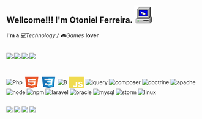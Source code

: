 ## Wellcome!!!  I'm Otoniel Ferreira.   <img src=https://github.com/TheDudeThatCode/TheDudeThatCode/blob/master/Assets/PC.gif  width="50">
 
<!--<img align="right" alt="PC GIF" src="https://github.com/TheDudeThatCode/TheDudeThatCode/blob/master/Assets/PC.gif" width="190" />-->
 
<p>
 </i></h4> <b>I'm a </b><i> 💻Technology / 🎮Games</i> <b>lover</b>
</p>
 
##
<a href="https://github.com/Toni1289">
 <img align="center" src="https://github-readme-stats.vercel.app/api?username=Toni1289&show_icons=true&theme=tokyonight&line_height=27&include_all_commits=true"/>
</a>

<a href="https://github.com/Toni1289">
   <img align="center" src="https://github-readme-stats.vercel.app/api/top-langs/?username=Toni1289&theme=tokyonight&include_all_commits=true&count_private=false" />
</a>

<a href="https://github.com/Toni1289/Bladderlife">
  <img align="center" src="https://github-readme-stats.vercel.app/api/pin/?username=Toni1289&repo=varanida-extension&theme=tokyonight" />

</a>

<a href="https://github.com/Toni1289/conect-PDO">
 <img align="center" src="https://github-readme-stats.vercel.app/api/pin/?username=Toni1289&repo=conect-PDO&theme=tokyonight" />
</a>

## 

<div style="display: inline_block"><br>
  <img align="center" alt="Php" height="30" width="40" src="https://cdn.jsdelivr.net/gh/devicons/devicon/icons/php/php-plain.svg">
  <img align="center" alt="HTML" height="30" width="40" src="https://raw.githubusercontent.com/devicons/devicon/master/icons/html5/html5-original.svg">
  <img align="center" alt="CSS" height="30" width="40" src="https://raw.githubusercontent.com/devicons/devicon/master/icons/css3/css3-original.svg">
  <img align="center" alt="B" height="30" width="40" src="https://cdn.jsdelivr.net/gh/devicons/devicon/icons/bootstrap/bootstrap-original.svg" />
  <img align="center" alt="Js" height="30" width="40" src="https://raw.githubusercontent.com/devicons/devicon/master/icons/javascript/javascript-plain.svg">
  <img align="center" alt="jquery" height="30" width="40" src="https://cdn.jsdelivr.net/gh/devicons/devicon/icons/jquery/jquery-plain.svg">
  <img align="center" alt="composer" height="30" width="40" src="https://cdn.jsdelivr.net/gh/devicons/devicon/icons/composer/composer-original.svg">
  <img align="center" alt="doctrine" height="30" width="40" src="https://cdn.jsdelivr.net/gh/devicons/devicon/icons/doctrine/doctrine-plain.svg">
  <img align="center" alt="apache" height="30" width="40" src="https://cdn.jsdelivr.net/gh/devicons/devicon/icons/apache/apache-original.svg">
  <img align="center" alt="node" height="30" width="40" src="https://cdn.jsdelivr.net/gh/devicons/devicon/icons/nodejs/nodejs-plain-wordmark.svg">
  <img align="center" alt="npm" height="30" width="40" src="https://cdn.jsdelivr.net/gh/devicons/devicon/icons/npm/npm-original-wordmark.svg">
  <img align="center" alt="laravel" height="30" width="40" src="https://cdn.jsdelivr.net/gh/devicons/devicon/icons/laravel/laravel-plain.svg">
  <img align="center" alt="oracle" height="30" width="40" src="https://cdn.jsdelivr.net/gh/devicons/devicon/icons/oracle/oracle-original.svg">
  <img align="center" alt="mysql" height="30" width="40" src="https://cdn.jsdelivr.net/gh/devicons/devicon/icons/mysql/mysql-original-wordmark.svg">
  <img align="center" alt="storm" height="30" width="40" src="https://cdn.jsdelivr.net/gh/devicons/devicon/icons/phpstorm/phpstorm-plain.svg">
  <img align="center" alt="linux" height="30" width="40" src="https://cdn.jsdelivr.net/gh/devicons/devicon/icons/linux/linux-original.svg">
 
 
 
 
 
 
</div>

##

<div>  
  <a href = "mailto:toni.mmn12@gmail.com"><img src="https://img.shields.io/badge/-Gmail-%23333?style=for-the-badge&logo=gmail&logoColor=white" target="_blank"></a>
  <a href="www.linkedin.com/in/otonielleafy" target="_blank"><img src="https://img.shields.io/badge/-LinkedIn-%230077B5?style=for-the-badge&logo=linkedin&logoColor=white" target="_blank"></a>
  <a href="https://discord.gg/bhzkyQrW" target="_blank"><img src="https://img.shields.io/badge/Discord-7289DA?style=for-the-badge&logo=discord&logoColor=white" target="_blank"></a>
  <a href="https://instagram.com/toniisilva" target="_blank"><img src="https://img.shields.io/badge/-Instagram-%23E4405F?style=for-the-badge&logo=instagram&logoColor=white" target="_blank"></a>
 
</div>
